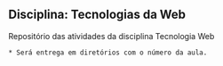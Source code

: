 ## Disciplina: Tecnologias da Web

Repositório das atividades da disciplina Tecnologia Web

	* Será entrega em diretórios com o número da aula.
